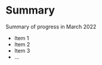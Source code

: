 Summary
===============================

Summary of progress in March 2022

- Item 1
- Item 2
- Item 3
- ...
